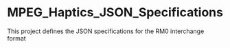 # MPEG_Haptics_JSON_Specifications

This project defines the JSON specifications for the RM0 interchange format